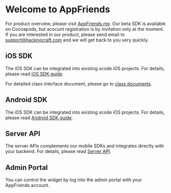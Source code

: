 # Welcome to AppFriends

For product overview, please visit [AppFriends.me](http://appfriends.me). Our beta SDK is available on Cocoapods, but acocunt registration is by invitation only at the moment. If you are interested in our product, please send email to [support@hacknocraft.com](SUPPORT@HACKNOCRAFT.COM) and we will get back to you very quickly. 

## iOS SDK

The iOS SDK can be integrated into existing xcode iOS projects. For details, please read [iOS SDK guide](ios.md).

For detailed class interface document, please go to [class documents](http://www.appfriends.me/documents/ios_class/index.html).

## Android SDK
The iOS SDK can be integrated into existing xcode iOS projects. For details,
please read [Android SDK guide](android.md).

## Server API
The server APIs complements our mobile SDKs and integrates directly with your
backend. For details, please read [Server API](server/index.html).

## Admin Portal
You can control the widget by log into the admin portal with your AppFriends account.
